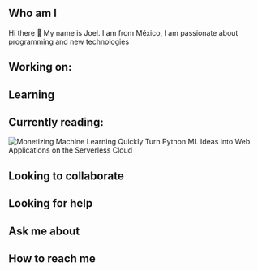 ## Who am I

Hi there 👋 My name is Joel. I am from México, I am passionate about programming and new technologies

## Working on:

## Learning

## Currently reading:

![Monetizing Machine Learning
Quickly Turn Python ML Ideas into Web Applications on the Serverless Cloud](https://images.springer.com/sgw/books/medium/9781484238721.jpg)

## Looking to collaborate

## Looking for help

## Ask me about

## How to reach me
